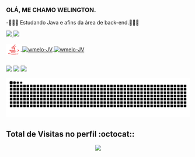 ### OLÁ, ME CHAMO WELINGTON.
-🌿👨‍💻 Estudando Java e afins da área de back-end.🌿👨‍💻
<div>
  <a href="https://github.com/wmelodasilva">
  <img height="170em" src="https://github-readme-stats.vercel.app/api?username=wmelodasilva&show_icons=false&theme=dark&title_color=ffdb58&bg_color=111111&include_all_commits=true&count_private=true"/>
  <img height="170em" src="https://github-readme-stats.vercel.app/api/top-langs/?username=Wmelodasilva&layout=compact&langs_count=7&theme=dark&title_color=ffdb58&bg_color=111111"/>
</div>
  
  <div style="display: inline_block"><br>
  <img align="center" alt="wmelo-JV" height="30" width="40" src="https://raw.githubusercontent.com/devicons/devicon/master/icons/java/java-plain.svg">
  <img align="center" alt="wmelo-JV" height="30" width="40" src="https://cdn.jsdelivr.net/gh/devicons/devicon/icons/mysql/mysql-original.svg">
    <img align="center" alt="wmelo-JV" height="30" width="40" src="https://cdn.jsdelivr.net/gh/devicons/devicon/icons/spring/spring-original.svg">

 </div>
 
  ##
  
  <div>
     <a href="https://www.instagram.com/wmelodasilva/" target="_blank"><img src="https://img.shields.io/badge/-Instagram-ffdb58?style=for-the-badge&logo=instagram&logoColor=white"      target="_blank"></a>
    <a href="www.linkedin.com/in/welingtonmelo" target="_blank"><img src="https://img.shields.io/badge/LinkedIn-0077B5?style=for-the-badge&logo=linkedin&logoColor=white"                 target="_blank"></a>
   <a href="https://mail.google.com/mail/u/0/#inbox?compose=DmwnWrRpclZhfzvVhspdshvLJQdpLPJfCtwzWTFqhmGRqBTHdlNbLMnxBqcGqjCCrMPWNkqDtdLQ" target="_blank"><img                        src="https://img.shields.io/badge/Gmail-D14836?style=for-the-badge&logo=gmail&logoColor=white" target="_blank"></a>
 
 ![Snake animation](https://github.com/wmelodasilva/wmelodasilva/blob/output/github-contribution-grid-snake.svg)
    
 </div>
   
 <p align="left"> 

 ## Total de Visitas no perfil :octocat:: <br>
 <p align="center"> 
   <img alingn="center" src="https://profile-counter.glitch.me/wmelodasilva/count.svg" />
</p>

 
